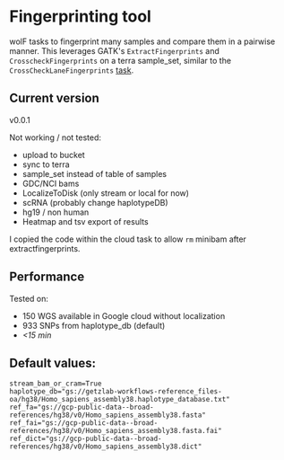 # Fingerprinting tool

wolF tasks to fingerprint many samples and compare them in a pairwise manner. This leverages GATK's `ExtractFingerprints` and `CrosscheckFingerprints` on a terra sample_set, similar to the `CrossCheckLaneFingerprints` [task](https://github.com/getzlab/picard_TOOL/blob/6ca4f895f0ddd72c9bdcaebc706b1e4d4a2d8967/wolF/tasks.py#L27-L65).

## Current version

v0.0.1

Not working / not tested: 

- upload to bucket
- sync to terra
- sample_set instead of table of samples
- GDC/NCI bams
- LocalizeToDisk (only stream or local for now)
- scRNA (probably change haplotypeDB)
- hg19 / non human
- Heatmap and tsv export of results

I copied the code within the cloud task to allow `rm` minibam after extractfingerprints.

## Performance

Tested on:

- 150 WGS available in Google cloud without localization
- 933 SNPs from haplotype_db (default)
- *<15 min*

## Default values:

```
stream_bam_or_cram=True
haplotype_db="gs://getzlab-workflows-reference_files-oa/hg38/Homo_sapiens_assembly38.haplotype_database.txt"
ref_fa="gs://gcp-public-data--broad-references/hg38/v0/Homo_sapiens_assembly38.fasta"
ref_fai="gs://gcp-public-data--broad-references/hg38/v0/Homo_sapiens_assembly38.fasta.fai"
ref_dict="gs://gcp-public-data--broad-references/hg38/v0/Homo_sapiens_assembly38.dict"
```
